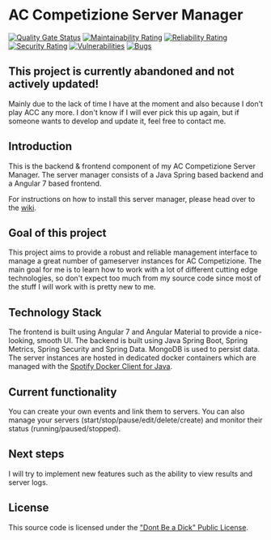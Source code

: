 # AC Competizione Server Manager

[![Quality Gate Status](https://sonarcloud.io/api/project_badges/measure?project=grimsi_accservermanager&metric=alert_status)](https://sonarcloud.io/dashboard?id=grimsi_accservermanager) [![Maintainability Rating](https://sonarcloud.io/api/project_badges/measure?project=grimsi_accservermanager&metric=sqale_rating)](https://sonarcloud.io/dashboard?id=grimsi_accservermanager) [![Reliability Rating](https://sonarcloud.io/api/project_badges/measure?project=grimsi_accservermanager&metric=reliability_rating)](https://sonarcloud.io/dashboard?id=grimsi_accservermanager) [![Security Rating](https://sonarcloud.io/api/project_badges/measure?project=grimsi_accservermanager&metric=security_rating)](https://sonarcloud.io/dashboard?id=grimsi_accservermanager) [![Vulnerabilities](https://sonarcloud.io/api/project_badges/measure?project=grimsi_accservermanager&metric=vulnerabilities)](https://sonarcloud.io/dashboard?id=grimsi_accservermanager) [![Bugs](https://sonarcloud.io/api/project_badges/measure?project=grimsi_accservermanager&metric=bugs)](https://sonarcloud.io/dashboard?id=grimsi_accservermanager)

## This project is currently abandoned and not actively updated!
Mainly due to the lack of time I have at the moment and also because I don't play ACC any more.
I don't know if I will ever pick this up again, but if someone wants to develop and update it, feel free to contact me.

## Introduction
This is the backend & frontend component of my AC Competizione Server Manager.
The server manager consists of a Java Spring based backend and a Angular 7 based frontend.

For instructions on how to install this server manager, please head over to the [wiki](https://github.com/grimsi/accservermanager/wiki).

## Goal of this project
This project aims to provide a robust and reliable management interface to manage a great number of gameserver instances for AC Competizione.
The main goal for me is to learn how to work with a lot of different cutting edge technologies, so don't expect too much from my source code since most of the stuff I will work with is pretty new to me.

## Technology Stack
The frontend is built using Angular 7 and Angular Material to provide a nice-looking, smooth UI.
The backend is built using Java Spring Boot, Spring Metrics, Spring Security and Spring Data.
MongoDB is used to persist data.
The server instances are hosted in dedicated docker containers which are managed with the [Spotify Docker Client for Java](https://github.com/spotify/docker-client).

## Current functionality
You can create your own events and link them to servers.
You can also manage your servers (start/stop/pause/edit/delete/create) and monitor their status (running/paused/stopped).

## Next steps
I will try to implement new features such as the ability to view results and server logs.

## License
This source code is licensed under the ["Dont Be a Dick" Public License](https://github.com/grimsi/accservermanager/blob/master/LICENSE).
